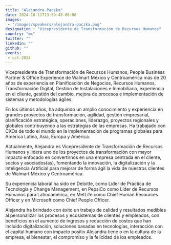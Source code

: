 ```yaml
---
title: "Alejandra Paczka"
date: 2024-10-11T13:39:43-06:00
images: 
 - "/images/speakers/alejandra-paczka.png"
designation : "Vicepresidente de Transformación de Recursos Humanos"
country: "mx"
twitter: ""
linkedin: ""
github: ""
events: 
 - oct-2024
---
```


Vicepresidente de Transformación de Recursos Humanos, People Business Partner & Office Experience de Walmart México y Centroamérica
más de 20 años de experiencia en Planificación de Negocios, Recursos
Humanos, Transformación Digital, Gestión de Instalaciones e Inmobiliaria, experiencia
en el cliente, gestión del cambio, mejora de procesos e implementación de sistemas y
metodologías ágiles.

En los últimos años, ha adquirido un amplio conocimiento y experiencia en grandes
proyectos de transformación, agilidad, gestión empresarial, planificación estratégica,
operaciones, liderazgo, proyectos regionales y globales contribuyendo a las estrategias
de las empresas. Ha trabajado con CXOs de todo el mundo en la implementación de
programas globales para América Latina, Asia, Europa y América.

Actualmente, Alejandra es Vicepresidente de Transformación de Recursos Humanos y
lidera uno de los proyectos de transformación con mayor impacto enfocado en
convertirnos en una empresa centrada en el cliente, socios y asociados(as), fomentando
la innovación, la digitalización y la Inteligencia Artificial para mejorar de forma ágil la vida
de nuestros clientes de Walmart México y Centroamérica.

Su experiencia laboral ha sido en Deloitte, como Líder de Práctica de Tecnología y
Change Management, en PepsiCo como Líder de Recursos Humanos para
Latinoamérica, en MetLife como Chief Human Resources Officer y en Microsoft como
Chief People Officer.

Alejandra ha brindado con éxito un trabajo de calidad y resultados medibles al
personalizar los procesos y ecosistemas de clientes y empleados, con beneficios en el
aumento de ingresos y reducción de costos que han incluido digitalización, soluciones
basadas en tecnologías, interacción con el capital humano con impacto positiv
Alejandra tiene o en la
cultura de la empresa, el bienestar, el compromiso y la felicidad de los empleados.

